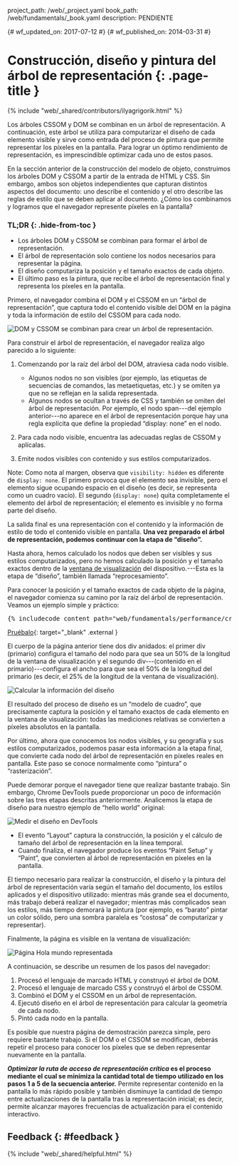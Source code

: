 project_path: /web/_project.yaml book_path: /web/fundamentals/_book.yaml description: PENDIENTE

{# wf_updated_on: 2017-07-12 #} {# wf_published_on: 2014-03-31 #}

# Construcción, diseño y pintura del árbol de representación {: .page-title }

{% include "web/_shared/contributors/ilyagrigorik.html" %}

Los árboles CSSOM y DOM se combinan en un árbol de representación. A continuación, este árbol se utiliza para computarizar el diseño de cada elemento visible y sirve como entrada del proceso de pintura que permite representar los píxeles en la pantalla. Para lograr un óptimo rendimiento de representación, es imprescindible optimizar cada uno de estos pasos.

En la sección anterior de la construcción del modelo de objeto, construimos los árboles DOM y CSSOM a partir de la entrada de HTML y CSS. Sin embargo, ambos son objetos independientes que capturan distintos aspectos del documento: uno describe el contenido y el otro describe las reglas de estilo que se deben aplicar al documento. ¿Cómo los combinamos y logramos que el navegador represente píxeles en la pantalla?

### TL;DR {: .hide-from-toc }

* Los árboles DOM y CSSOM se combinan para formar el árbol de representación.
* El árbol de representación solo contiene los nodos necesarios para representar la página.
* El diseño computariza la posición y el tamaño exactos de cada objeto.
* El último paso es la pintura, que recibe el árbol de representación final y representa los píxeles en la pantalla.

Primero, el navegador combina el DOM y el CSSOM en un “árbol de representación”, que captura todo el contenido visible del DOM en la página y toda la información de estilo del CSSOM para cada nodo.

<img src="images/render-tree-construction.png" alt="DOM y CSSOM se combinan para crear un árbol de representación." />

Para construir el árbol de representación, el navegador realiza algo parecido a lo siguiente:

1. Comenzando por la raíz del árbol del DOM, atraviesa cada nodo visible.
    
    * Algunos nodos no son visibles (por ejemplo, las etiquetas de secuencias de comandos, las metaetiquetas, etc.) y se omiten ya que no se reflejan en la salida representada.
    * Algunos nodos se ocultan a través de CSS y también se omiten del árbol de representación. Por ejemplo, el nodo span\---del ejemplo anterior\---no aparece en el árbol de representación porque hay una regla explícita que define la propiedad “display: none” en el nodo.

2. Para cada nodo visible, encuentra las adecuadas reglas de CSSOM y aplícalas.

3. Emite nodos visibles con contenido y sus estilos computarizados.

Note: Como nota al margen, observa que `visibility: hidden` es diferente de `display: none`. El primero provoca que el elemento sea invisible, pero el elemento sigue ocupando espacio en el diseño (es decir, se representa como un cuadro vacío). El segundo (`display: none`) quita completamente el elemento del árbol de representación; el elemento es invisible y no forma parte del diseño.

La salida final es una representación con el contenido y la información de estilo de todo el contenido visible en pantalla. **Una vez preparado el árbol de representación, podemos continuar con la etapa de “diseño”.**

Hasta ahora, hemos calculado los nodos que deben ser visibles y sus estilos computarizados, pero no hemos calculado la posición y el tamaño exactos dentro de la [ventana de visualización](/web/fundamentals/design-and-ux/responsive/#set-the-viewport) del dispositivo.\---Esta es la etapa de “diseño”, también llamada “reprocesamiento”.

Para conocer la posición y el tamaño exactos de cada objeto de la página, el navegador comienza su camino por la raíz del árbol de representación. Veamos un ejemplo simple y práctico:

<pre class="prettyprint">
{% includecode content_path="web/fundamentals/performance/critical-rendering-path/_code/nested.html" region_tag="full" adjust_indentation="auto" %}
</pre>

[Pruébalo](https://googlesamples.github.io/web-fundamentals/fundamentals/performance/critical-rendering-path/nested.html){: target="_blank" .external }

El cuerpo de la página anterior tiene dos div anidados: el primer div (primario) configura el tamaño del nodo para que sea un 50% de la longitud de la ventana de visualización y el segundo div\---(contenido en el primario)\---configura el ancho para que sea el 50% de la longitud del primario (es decir, el 25% de la longitud de la ventana de visualización).

<img src="images/layout-viewport.png" alt="Calcular la información del diseño" />

El resultado del proceso de diseño es un “modelo de cuadro”, que precisamente captura la posición y el tamaño exactos de cada elemento en la ventana de visualización: todas las mediciones relativas se convierten a píxeles absolutos en la pantalla.

Por último, ahora que conocemos los nodos visibles, y su geografía y sus estilos computarizados, podemos pasar esta información a la etapa final, que convierte cada nodo del árbol de representación en píxeles reales en pantalla. Este paso se conoce normalmente como “pintura” o “rasterización”.

Puede demorar porque el navegador tiene que realizar bastante trabajo. Sin embargo, Chrome DevTools puede proporcionar un poco de información sobre las tres etapas descritas anteriormente. Analicemos la etapa de diseño para nuestro ejemplo de “hello world” original:

<img src="images/layout-timeline.png" alt="Medir el diseño en DevTools" />

* El evento “Layout” captura la construcción, la posición y el cálculo de tamaño del árbol de representación en la línea temporal.
* Cuando finaliza, el navegador produce los eventos “Paint Setup” y “Paint”, que convierten al árbol de representación en píxeles en la pantalla.

El tiempo necesario para realizar la construcción, el diseño y la pintura del árbol de representación varía según el tamaño del documento, los estilos aplicados y el dispositivo utilizado: mientras más grande sea el documento, más trabajo deberá realizar el navegador; mientras más complicados sean los estilos, más tiempo demorará la pintura (por ejemplo, es “barato” pintar un color sólido, pero una sombra paralela es “costosa” de computarizar y representar).

Finalmente, la página es visible en la ventana de visualización:

<img src="images/device-dom-small.png" alt="Página Hola mundo representada" />

A continuación, se describe un resumen de los pasos del navegador:

1. Procesó el lenguaje de marcado HTML y construyó el árbol de DOM.
2. Procesó el lenguaje de marcado CSS y construyó el árbol de CSSOM.
3. Combinó el DOM y el CSSOM en un árbol de representación.
4. Ejecutó diseño en el árbol de representación para calcular la geometría de cada nodo.
5. Pintó cada nodo en la pantalla.

Es posible que nuestra página de demostración parezca simple, pero requiere bastante trabajo. Si el DOM o el CSSOM se modifican, deberás repetir el proceso para conocer los píxeles que se deben representar nuevamente en la pantalla.

***Optimizar la ruta de acceso de representación crítica* es el proceso mediante el cual se minimiza la cantidad total de tiempo utilizado en los pasos 1 a 5 de la secuencia anterior.** Permite representar contenido en la pantalla lo más rápido posible y también disminuye la cantidad de tiempo entre actualizaciones de la pantalla tras la representación inicial; es decir, permite alcanzar mayores frecuencias de actualización para el contenido interactivo.

## Feedback {: #feedback }

{% include "web/_shared/helpful.html" %}